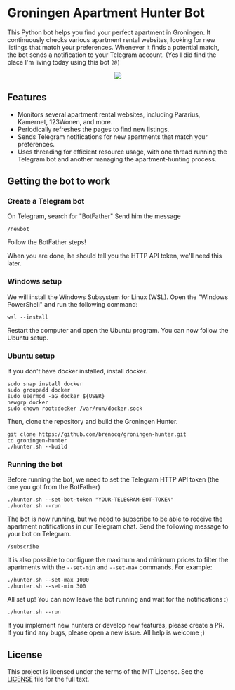 # Groningen Apartment Hunter Bot

This Python bot helps you find your perfect apartment in Groningen. It continuously checks various apartment rental websites, looking for new listings that match your preferences. Whenever it finds a potential match, the bot sends a notification to your Telegram account. (Yes I did find the place I'm living today using this bot 😜)

<p align="center">
  <img src="https://github.com/brenocq/groningen-hunter/assets/17342434/6a83c8bc-a704-4d02-be39-b0df89974cc3">
</p>

## Features

- Monitors several apartment rental websites, including Pararius, Kamernet, 123Wonen, and more.
- Periodically refreshes the pages to find new listings.
- Sends Telegram notifications for new apartments that match your preferences.
- Uses threading for efficient resource usage, with one thread running the Telegram bot and another managing the apartment-hunting process.

## Getting the bot to work

### Create a Telegram bot
On Telegram, search for "BotFather"
Send him the message
```
/newbot
```
Follow the BotFather steps!

When you are done, he should tell you the HTTP API token, we'll need this later.

### Windows setup
We will install the Windows Subsystem for Linux (WSL). Open the "Windows PowerShell" and run the following command:

```
wsl --install
```

Restart the computer and open the Ubuntu program. You can now follow the Ubuntu setup.

### Ubuntu setup
If you don't have docker installed, install docker.
```
sudo snap install docker
sudo groupadd docker
sudo usermod -aG docker ${USER}
newgrp docker
sudo chown root:docker /var/run/docker.sock
```

Then, clone the repository and build the Groningen Hunter.

```
git clone https://github.com/brenocq/groningen-hunter.git
cd groningen-hunter
./hunter.sh --build
```

### Running the bot
Before running the bot, we need to set the Telegram HTTP API token (the one you got from the BotFather)

```
./hunter.sh --set-bot-token "YOUR-TELEGRAM-BOT-TOKEN"
./hunter.sh --run
```

The bot is now running, but we need to subscribe to be able to receive the apartment notifications in our Telegram chat. Send the following message to your bot on Telegram.

```
/subscribe
```

It is also possible to configure the maximum and minimum prices to filter the apartments with the `--set-min` and `--set-max` commands. For example:

```
./hunter.sh --set-max 1000
./hunter.sh --set-min 300
```

All set up! You can now leave the bot running and wait for the notifications :)

```
./hunter.sh --run
```

If you implement new hunters or develop new features, please create a PR. If you find any bugs, please open a new issue. All help is welcome ;)

## License

This project is licensed under the terms of the MIT License. See the [LICENSE](LICENSE) file for the full text.

